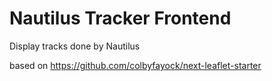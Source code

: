 # Nautilus Tracker Frontend

Display tracks done by Nautilus

based on https://github.com/colbyfayock/next-leaflet-starter
